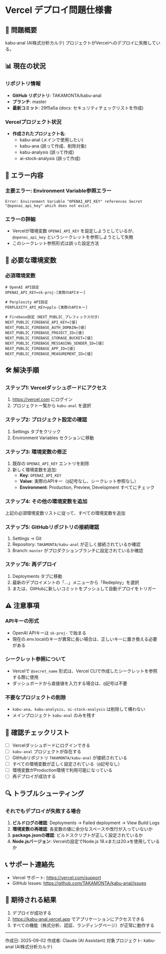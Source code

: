 # Vercel デプロイ問題仕様書

## 🔴 問題概要
kabu-anal (AI株式分析カルテ) プロジェクトがVercelへのデプロイに失敗している。

## 📊 現在の状況

### リポジトリ情報
- **GitHub リポジトリ**: TAKAMONTA/kabu-anal
- **ブランチ**: master
- **最新コミット**: 29f5a5a (docs: セキュリティチェックリストを作成)

### Vercelプロジェクト状況
- **作成されたプロジェクト名**: 
  - kabu-anal (メインで使用したい)
  - kabu-ana (誤って作成、削除対象)
  - kabu-analysis (誤って作成)
  - ai-stock-analysis (誤って作成)

## 🚫 エラー内容

### 主要エラー: Environment Variable参照エラー
```
Error: Environment Variable "OPENAI_API_KEY" references Secret "@openai_api_key" which does not exist.
```

### エラーの詳細
- Vercelが環境変数 `OPENAI_API_KEY` を設定しようとしているが、`@openai_api_key` というシークレットを参照しようとして失敗
- このシークレット参照形式は誤った設定方法

## 🔧 必要な環境変数

### 必須環境変数
```env
# OpenAI API設定
OPENAI_API_KEY=sk-proj-[実際のAPIキー]

# Perplexity API設定
PERPLEXITY_API_KEY=pplx-[実際のAPIキー]

# Firebase設定（NEXT_PUBLIC_プレフィックス付き）
NEXT_PUBLIC_FIREBASE_API_KEY=[値]
NEXT_PUBLIC_FIREBASE_AUTH_DOMAIN=[値]
NEXT_PUBLIC_FIREBASE_PROJECT_ID=[値]
NEXT_PUBLIC_FIREBASE_STORAGE_BUCKET=[値]
NEXT_PUBLIC_FIREBASE_MESSAGING_SENDER_ID=[値]
NEXT_PUBLIC_FIREBASE_APP_ID=[値]
NEXT_PUBLIC_FIREBASE_MEASUREMENT_ID=[値]
```

## 🛠️ 解決手順

### ステップ1: Vercelダッシュボードにアクセス
1. https://vercel.com にログイン
2. プロジェクト一覧から `kabu-anal` を選択

### ステップ2: プロジェクト設定の確認
1. Settings タブをクリック
2. Environment Variables セクションに移動

### ステップ3: 環境変数の修正
1. 既存の `OPENAI_API_KEY` エントリを削除
2. 新しく環境変数を追加:
   - **Key**: `OPENAI_API_KEY`
   - **Value**: 実際のAPIキー（`@`記号なし、シークレット参照なし）
   - **Environment**: Production, Preview, Development すべてにチェック

### ステップ4: その他の環境変数を追加
上記の必須環境変数リストに従って、すべての環境変数を追加

### ステップ5: GitHubリポジトリの接続確認
1. Settings → Git
2. Repository: `TAKAMONTA/kabu-anal` が正しく接続されているか確認
3. Branch: `master` がプロダクションブランチに設定されているか確認

### ステップ6: 再デプロイ
1. Deployments タブに移動
2. 最新のデプロイメントの「...」メニューから「Redeploy」を選択
3. または、GitHubに新しいコミットをプッシュして自動デプロイをトリガー

## ⚠️ 注意事項

### APIキーの形式
- OpenAI APIキーは `sk-proj-` で始まる
- 現在の.env.localのキーが異常に長い場合は、正しいキーに置き換える必要がある

### シークレット参照について
- Vercelで `@secret_name` 形式は、Vercel CLIで作成したシークレットを参照する際に使用
- ダッシュボードから直接値を入力する場合は、`@`記号は不要

### 不要なプロジェクトの削除
- `kabu-ana`、`kabu-analysis`、`ai-stock-analysis` は削除して構わない
- メインプロジェクト `kabu-anal` のみを残す

## 📝 確認チェックリスト

- [ ] Vercelダッシュボードにログインできる
- [ ] `kabu-anal` プロジェクトが存在する
- [ ] GitHubリポジトリ `TAKAMONTA/kabu-anal` が接続されている
- [ ] すべての環境変数が正しく設定されている（`@`記号なし）
- [ ] 環境変数がProduction環境で利用可能になっている
- [ ] 再デプロイが成功する

## 🔍 トラブルシューティング

### それでもデプロイが失敗する場合
1. **ビルドログの確認**: Deployments → Failed deployment → View Build Logs
2. **環境変数の再確認**: 各変数の値に余分なスペースや改行が入っていないか
3. **package.jsonの確認**: ビルドスクリプトが正しく設定されているか
4. **Node.jsバージョン**: Vercelの設定でNode.js 18.xまたは20.xを使用しているか

## 📞 サポート連絡先
- Vercel サポート: https://vercel.com/support
- GitHub Issues: https://github.com/TAKAMONTA/kabu-anal/issues

## 🎯 期待される結果
1. デプロイが成功する
2. https://kabu-anal.vercel.app でアプリケーションにアクセスできる
3. すべての機能（株式分析、認証、ランディングページ）が正常に動作する

---
作成日: 2025-09-02
作成者: Claude (AI Assistant)
対象プロジェクト: kabu-anal (AI株式分析カルテ)
